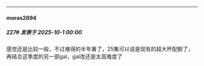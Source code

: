﻿
*****

####  moras2694  
##### 227#       发表于 2025-10-1 00:00

感觉还是比较一般，不过难得的半年番了，25集可以说是现有的超大杯配额了，再结合这季度的另一部gal，gal改还是太高难度了

